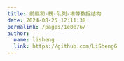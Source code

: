 ```yaml
---
title: 前缀和-栈-队列-堆等数据结构
date: 2024-08-25 12:11:38
permalink: /pages/1e0e76/
author: 
  name: lisheng
  link: https://github.com/LiShengG
---
```

